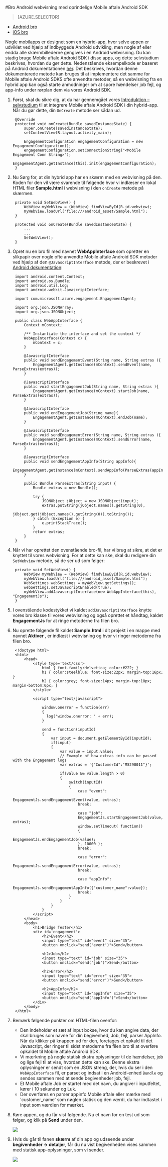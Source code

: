 <properties 
    pageTitle="Bro Android webvisning med oprindelige Mobile aftale Android SDK" 
    description="Beskriver, hvordan du opretter en bro mellem webvisning kører Javascript og den oprindelige Mobile aftale Android SDK"      
    services="mobile-engagement" 
    documentationCenter="mobile" 
    authors="piyushjo" 
    manager="erikre" 
    editor="" />

<tags 
    ms.service="mobile-engagement" 
    ms.workload="mobile" 
    ms.tgt_pltfrm="mobile-android" 
    ms.devlang="Java" 
    ms.topic="article" 
    ms.date="08/19/2016" 
    ms.author="piyushjo" />

#<a name="bridge-android-webview-with-native-mobile-engagement-android-sdk"></a>Bro Android webvisning med oprindelige Mobile aftale Android SDK

> [AZURE.SELECTOR]
- [Android bro](mobile-engagement-bridge-webview-native-android.md)
- [iOS bro](mobile-engagement-bridge-webview-native-ios.md)

Nogle mobilapps er designet som en hybrid-app, hvor selve appen er udviklet ved hjælp af indbyggede Android udvikling, men nogle af eller endda alle skærmbillederne gengives i en Android webvisning. Du kan stadig bruge Mobile aftale Android SDK i disse apps, og dette selvstudium beskrives, hvordan du gør dette. Nedenstående eksempelkode er baseret på Android dokumentationen [her](https://developer.android.com/guide/webapps/webview.html#BindingJavaScript). Det beskrives, hvordan denne dokumenterede metode kan bruges til at implementere det samme for Mobile aftale Android SDKS ofte anvendte metoder, så en webvisning fra en hybrid app kan også starte anmodninger om at spore hændelser job fejl, og app-info under rørplan dem via vores Android SDK. 

1. Først, skal du sikre dig, at du har gennemgået vores [Introduktion – selvstudium](mobile-engagement-android-get-started.md) til at integrere Mobile aftale Android SDK i din hybrid-app. Når du gør dette, din `OnCreate` metode ser sådan ud.  
    
        @Override
        protected void onCreate(Bundle savedInstanceState) {
            super.onCreate(savedInstanceState);
            setContentView(R.layout.activity_main);
    
            EngagementConfiguration engagementConfiguration = new EngagementConfiguration();
            engagementConfiguration.setConnectionString("<Mobile Engagement Conn String>");
            EngagementAgent.getInstance(this).init(engagementConfiguration);
        }

2. Nu Sørg for, at din hybrid app har en skærm med en webvisning på den. Koden for den vil være svarende til følgende hvor vi indlæser en lokal HTML filer **Sample.html** i webvisning i den `onCreate` metode på skærmen. 

        private void SetWebView() {
            WebView myWebView = (WebView) findViewById(R.id.webview);
            myWebView.loadUrl("file:///android_asset/Sample.html");
        }

        protected void onCreate(Bundle savedInstanceState) {
            ...
            ...
            SetWebView();
        }

3. Opret nu en bro fil med navnet **WebAppInterface** som opretter en slikpapir over nogle ofte anvendte Mobile aftale Android SDK metoder ved hjælp af den `@JavascriptInterface` metode, der er beskrevet i [Android dokumentation](https://developer.android.com/guide/webapps/webview.html#BindingJavaScript):

        import android.content.Context;
        import android.os.Bundle;
        import android.util.Log;
        import android.webkit.JavascriptInterface;
        
        import com.microsoft.azure.engagement.EngagementAgent;
        
        import org.json.JSONArray;
        import org.json.JSONObject;
        
        public class WebAppInterface {
            Context mContext;
        
            /** Instantiate the interface and set the context */
            WebAppInterface(Context c) {
                mContext = c;
            }
        
            @JavascriptInterface
            public void sendEngagementEvent(String name, String extras ){
                EngagementAgent.getInstance(mContext).sendEvent(name, ParseExtras(extras));
            }
        
            @JavascriptInterface
            public void startEngagementJob(String name, String extras ){
                EngagementAgent.getInstance(mContext).startJob(name, ParseExtras(extras));
            }
        
            @JavascriptInterface
            public void endEngagementJob(String name){
                EngagementAgent.getInstance(mContext).endJob(name);
            }
        
            @JavascriptInterface
            public void sendEngagementError(String name, String extras ){
                EngagementAgent.getInstance(mContext).sendError(name, ParseExtras(extras));
            }
        
            @JavascriptInterface
            public void sendEngagementAppInfo(String appInfo){
                EngagementAgent.getInstance(mContext).sendAppInfo(ParseExtras(appInfo));
            }
        
            public Bundle ParseExtras(String input) {
                Bundle extras = new Bundle();
        
                try {
                    JSONObject jObject = new JSONObject(input);
                    extras.putString(jObject.names().getString(0),
                            jObject.get(jObject.names().getString(0)).toString());
                } catch (Exception e) {
                    e.printStackTrace();
                }
                return extras;
            }
        }  

4. Når vi har oprettet den ovenstående bro-fil, har vi brug at sikre, at det er knyttet til vores webvisning. For at dette kan ske, skal du redigere din `SetWebview` metode, så de ser ud som følger:

        private void SetWebView() {
            WebView myWebView = (WebView) findViewById(R.id.webview);
            myWebView.loadUrl("file:///android_asset/Sample.html");
            WebSettings webSettings = myWebView.getSettings();
            webSettings.setJavaScriptEnabled(true);
            myWebView.addJavascriptInterface(new WebAppInterface(this), "EngagementJs");
        }

5. I ovenstående kodestykket vi kaldet `addJavascriptInterface` knytte vores bro klasse til vores webvisning og også oprettet et håndtag, kaldet **EngagementJs** for at ringe metoderne fra filen bro. 

6. Nu oprette følgende fil kaldet **Sample.html** i dit projekt i en mappe med navnet **Aktiver** , er indlæst i webvisning og hvor vi ringer metoderne fra filen bro.

        <!doctype html>
        <html>
            <head>
                <style type='text/css'>
                    html { font-family:Helvetica; color:#222; }
                    h1 { color:steelblue; font-size:22px; margin-top:16px; }
                    h2 { color:grey; font-size:14px; margin-top:18px; margin-bottom:0px; }
                </style>
        
                <script type="text/javascript">
        
                    window.onerror = function(err)
                    {
                      log('window.onerror: ' + err);
                    }
        
                    send = function(inputId)
                    {
                        var input = document.getElementById(inputId);
                        if(input)
                        {
                            var value = input.value;
                            // Example of how extras info can be passed with the Engagement logs
                            var extras = '{"CustomerId":"MS290011"}';
        
                            if(value && value.length > 0)
                            {
                                switch(inputId)
                                {
                                    case "event":
                                    EngagementJs.sendEngagementEvent(value, extras);
                                    break;
        
                                    case "job":
                                    EngagementJs.startEngagementJob(value, extras);
                                    window.setTimeout( function()
                                    {
                                      EngagementJs.endEngagementJob(value);
                                    }, 10000 );
                                    break;
        
                                    case "error":
                                    EngagementJs.sendEngagementError(value, extras);
                                    break;
        
                                    case "appInfo":
                                    EngagementJs.sendEngagementAppInfo({"customer_name":value});
                                    break;
                                }
                            }
                        }
                    }
                </script>
            </head>
            <body>
                <h1>Bridge Tester</h1>
                <div id='engagement'>
                    <h2>Event</h2>
                    <input type="text" id="event" size="35">
                    <button onclick="send('event')">Send</button>
        
                    <h2>Job</h2>
                    <input type="text" id="job" size="35">
                    <button onclick="send('job')">Send</button>
        
                    <h2>Error</h2>
                    <input type="text" id="error" size="35">
                    <button onclick="send('error')">Send</button>
        
                    <h2>AppInfo</h2>
                    <input type="text" id="appInfo" size="35">
                    <button onclick="send('appInfo')">Send</button>
                </div>
            </body>
        </html>

8. Bemærk følgende punkter om HTML-filen ovenfor:

    -   Den indeholder et sæt af input bokse, hvor du kan angive data, der skal bruges som navne for din begivenhed, Job, fejl, parser AppInfo. Når du klikker på knappen ud for den, foretages et opkald til det Javascript, der ringer til sidst metoderne fra filen bro til at overføre opkaldet til Mobile aftale Android SDK. 
    -   Vi mærkning på nogle statisk ekstra oplysninger til de hændelser, job og lige fejl til at vise, hvordan dette kan ske. Denne ekstra oplysninger er sendt som en JSON streng, der, hvis du ser i den `WebAppInterface` fil, er parset og indsat i en Android-enhed `Bundle` og sendes sammen med at sende begivenheder job, fejl. 
    -   Et Mobile aftale Job er startet med det navn, du angiver i inputfeltet, kører i 10 sekunder og Luk. 
    -   Der overføres en parser appinfo Mobile aftale eller mærke med 'customer_name' som nøglen statisk og den værdi, du har indtastet i input som værdien for mærket. 
 
9. Køre appen, og du får vist følgende. Nu et navn for en test ud som følger, og klik på **Send** under den. 

    ![][1]

10. Hvis du går til fanen **skærm** af din app og udseende under **begivenheder -> detaljer**, får du nu vist begivenheden vises sammen med statisk app-oplysninger, som vi sender. 

    ![][2]

<!-- Images. -->
[1]: ./media/mobile-engagement-bridge-webview-native-android/sending-event.png
[2]: ./media/mobile-engagement-bridge-webview-native-android/event-output.png
